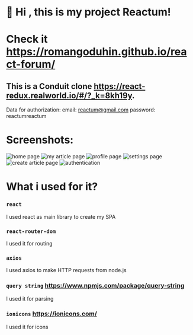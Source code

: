 # 👋 Hi , this is my project Reactum!
# Check it https://romangoduhin.github.io/react-forum/
## This is a Conduit clone https://react-redux.realworld.io/#/?_k=8kh19y.

Data for authorization:
email: reactum@gmail.com
password: reactumreactum

# Screenshots:

![](https://i.ibb.co/qkgGNbb/homepage.png "home page")
![](https://i.ibb.co/q9yyGH5/myarticlepage.png "my article page")
![](https://i.ibb.co/zRy7VVp/profilepage.png "profile page")
![](https://i.ibb.co/6XTmFyJ/settingspage.png "settings page")
![](https://i.ibb.co/MN1HGws/createarticlepage.png "create article page")
![](https://i.ibb.co/16DmmBg/authenticationpage.png "authentication")


# What i used for it?

### `react`

I used react as main library to create my SPA

### `react-router-dom`

I used it for routing

### `axios`

I used axios to make HTTP requests from node.js 

### `query string` https://www.npmjs.com/package/query-string

I used it for parsing

### `ionicons` https://ionicons.com/

I used it for icons
